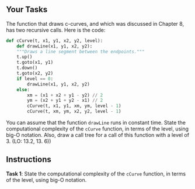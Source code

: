 <!-- manual -->

## Your Tasks

The function that draws c-curves, and which was discussed in Chapter 8, has two recursive calls. Here is the code:

```python
def cCurve(t, x1, y1, x2, y2, level):
    def drawLine(x1, y1, x2, y2):
    """Draws a line segment between the endpoints."""
    t.up()
    t.goto(x1, y1)
    t.down()
    t.goto(x2, y2)
    if level == 0:
        drawLine(x1, y1, x2, y2)
    else:
        xm = (x1 + x2 + y1 - y2) // 2
        ym = (x2 + y1 + y2 - x1) // 2
        cCurve(t, x1, y1, xm, ym, level - 1)
        cCurve(t, xm, ym, x2, y2, level - 1)
```

You can assume that the function `drawLine` runs in constant time. State the computational complexity of the `cCurve` function, in terms of the level, using big-O notation. Also, draw a call tree for a call of this function with a level of 3. (LO: 13.2, 13. 6))

## Instructions

**Task 1**: State the computational complexity of the `cCurve` function, in terms of the level, using big-O notation.